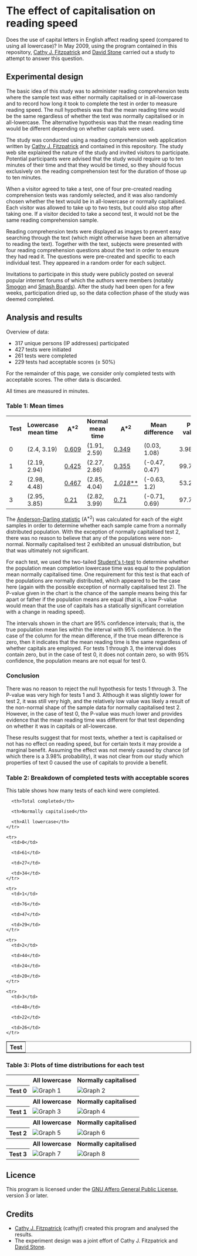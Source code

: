 # The effect of capitalisation on reading speed

Does the use of capital letters in English affect reading speed (compared to
using all lowercase)? In May 2009, using the program contained in this
repository, [Cathy J. Fitzpatrick][cathyjf] and [David Stone][doublewise] carried
out a study to attempt to answer this question.

## Experimental design

The basic idea of this study was to administer reading comprehension tests where
the sample text was either normally capitalised or in all-lowercase and to record
how long it took to complete the test in order to measure reading speed. The
null hypothesis was that the mean reading time would be the same regardless of
whether the text was normally capitalised or in all-lowercase. The alternative
hypothesis was that the mean reading time would be different depending on
whether capitals were used.

The study was conducted using a reading comprehension web application written by
[Cathy J. Fitzpatrick][cathyjf] and contained in this repository. The study web
site explained the nature of the study and invited visitors to participate.
Potential participants were advised that the study would require up to ten
minutes of their time and that they would be timed, so they should focus exclusively
on the reading comprehension test for the duration of those up to ten minutes.

When a visitor agreed to take a test, one of four pre-created reading comprehension
tests was randomly selected, and it was also randomly chosen whether the text would
be in all-lowercase or normally capitalised. Each visitor was allowed to take up to
two tests, but could also stop after taking one. If a visitor decided to take a second
test, it would not be the same reading comprehension sample.

Reading comprehension texts were displayed as images to prevent easy searching through
the text (which might otherwise have been an alternative to reading the text). Together
with the text, subjects were presented with four reading comprehension questions about
the text in order to ensure they had read it. The questions were pre-created and specific
to each individual test. They appeared in a random order for each subject.

Invitations to participate in this study were publicly posted on several popular
internet forums of which the authors were members (notably [Smogon][] and [Smash Boards][]).
After the study had been open for a few weeks, participation dried up, so the
data collection phase of the study was deemed completed.

## Analysis and results

Overview of data:

+ 317 unique persons (IP addresses) participated
+ 427 tests were initiated
+ 261 tests were completed
+ 229 tests had acceptable scores (≥ 50%)

For the remainder of this page, we consider only completed tests with acceptable scores.
The other data is discarded.

All times are measured in minutes.

### Table 1: Mean times

<table>
<tr>
  <th>Test</th>

  <th>Lowercase mean time</th>

  <th>A<sup>*2</sup></th>

  <th>Normal mean time</th>

  <th>A<sup>*2</sup></th>

  <th>Mean difference</th>

  <th>P-value</th>
</tr>

<tr>
  <td>0</td>

  <td>(2.4, 3.19)</td>

  <td><a href='#g1'>0.609</a></td>

  <td>(1.91, 2.59)</td>

  <td><a href='#g2'>0.349</a></td>

  <td>(0.03, 1.08)</td>

  <td>3.98%</td>
</tr>

<tr>
  <td>1</td>

  <td>(2.19, 2.94)</td>

  <td><a href='#g3'>0.425</a></td>

  <td>(2.27, 2.86)</td>

  <td><a href='#g4'>0.355</a></td>

  <td>(-0.47, 0.47)</td>

  <td>99.78%</td>
</tr>

<tr>
  <td>2</td>

  <td>(2.98, 4.48)</td>

  <td><a href='#g5'>0.467</a></td>

  <td>(2.85, 4.04)</td>

  <td><a href='#g6' title="There is strong evidence that this data did not come from a normal distribution."><i>1.018</i>**</a></td>

  <td>(-0.63, 1.2)</td>

  <td>53.2%</td>
</tr>

<tr>
  <td>3</td>

  <td>(2.95, 3.85)</td>

  <td><a href='#g7'>0.21</a></td>

  <td>(2.82, 3.99)</td>

  <td><a href='#g8'>0.71</a></td>

  <td>(-0.71, 0.69)</td>

  <td>97.72%</td>
</tr>
</table>

The [Anderson-Darling statistic][A-star] (A<sup>*2</sup>) was calculated for each of the eight
samples in order to determine whether each sample came from a normally distributed
population. With the exception of normally capitalised test 2, there was no reason
to believe that any of the populations were non-normal. Normally capitalised test 2
exhibited an unusual distribution, but that was ultimately not significant.

For each test, we used the two-tailed [Student's t-test][t-test] to determine whether the
population mean completion lowercase time was equal to the population mean normally
capitalised time. One requirement for this test is that each of the populations
are normally distributed, which appeared to be the case here (again with the possible
exception of normally capitalised test 2). The P-value given in the chart is the
chance of the sample means being this far apart or father if the population means
are equal (that is, a low P-value would mean that the use of capitals has a statically
significant correlation with a change in reading speed).

The intervals shown in the chart are 95% confidence intervals; that is, the true
population mean lies within the interval with 95% confidence. In the case of the
column for the mean difference, if the true mean difference is zero, then it indicates
that the mean reading time is the same regardless of whether capitals are employed.
For tests 1 through 3, the interval does contain zero, but in the case of test 0,
it does not contain zero, so with 95% confidence, the population means are not equal
for test 0.

### Conclusion

There was no reason to reject the null hypothesis for tests 1 through 3. The P-value
was very high for tests 1 and 3. Although it was slightly lower for test 2, it was still
very high, and the relatively low value was likely a result of the non-normal shape of
the sample data for normally capitalised test 2. However, in the case of test 0, the
P-value was much lower and provides evidence that the mean reading time was different
for that test depending on whether it was in capitals or all-lowercase.

These results suggest that for most texts, whether a text is capitalised or not has no
effect on reading speed, but for certain texts it may provide a marginal benefit.
Assuming the effect was not merely caused by chance (of which there is a 3.98% probability),
it was not clear from our study which properties of text 0 caused the use of capitals to
provide a benefit.

### Table 2: Breakdown of completed tests with acceptable scores

This table shows how many tests of each kind were completed.

<table border="1">
  <tbody>
    <tr>
      <th>Test</th>

      <th>Total completed</th>

      <th>Normally capitalised</th>

      <th>All lowercase</th>
    </tr>

    <tr>
      <td>0</td>

      <td>61</td>

      <td>27</td>

      <td>34</td>
    </tr>

    <tr>
      <td>1</td>

      <td>76</td>

      <td>47</td>

      <td>29</td>
    </tr>

    <tr>
      <td>2</td>

      <td>44</td>

      <td>24</td>

      <td>20</td>
    </tr>

    <tr>
      <td>3</td>

      <td>48</td>

      <td>22</td>

      <td>26</td>
    </tr>
  </tbody>
</table>

### Table 3: Plots of time distributions for each test

<table>
<tr>
  <th></th>
  <th scope="col">All lowercase</th>
  <th scope="col">Normally capitalised</th>
</tr>
<tr>
  <th scope="row">Test 0</th>
  <td>
    <a name="g1"></a>
    <img src="https://raw.github.com/cathyjf/CapitalisationExperiment/master/raw/graph1.png" alt="Graph 1" title="Times for all lowercase version of test 0" />
  </td>
  <td>
    <a name="g2"></a>
    <img src="https://raw.github.com/cathyjf/CapitalisationExperiment/master/raw/graph2.png" alt="Graph 2" title="Times for normally capitalised version of test 0" />
  </td>
</tr>
<tr>
  <th></th>
  <th scope="col">All lowercase</th>
  <th scope="col">Normally capitalised</th>
</tr>
<tr>
  <th scope="row">Test 1</th>
  <td>
    <a name="g3"></a>
    <img src="https://raw.github.com/cathyjf/CapitalisationExperiment/master/raw/graph3.png" alt="Graph 3" title="Times for all lowercase version of test 1" />
  </td>
  <td>
    <a name="g4"></a>
    <img src="https://raw.github.com/cathyjf/CapitalisationExperiment/master/raw/graph4.png" alt="Graph 4" title="Times for normally capitalised version of test 1" />
  </td>
</tr>
<tr>
  <th></th>
  <th scope="col">All lowercase</th>
  <th scope="col">Normally capitalised</th>
</tr>
<tr>
  <th scope="row">Test 2</th>
  <td>
    <a name="g5"></a>
    <img src="https://raw.github.com/cathyjf/CapitalisationExperiment/master/raw/graph5.png" alt="Graph 5" title="Times for all lowercase version of test 2" />
  </td>
  <td>
    <a name="g6"></a>
    <img src="https://raw.github.com/cathyjf/CapitalisationExperiment/master/raw/graph6.png" alt="Graph 6" title="Times for normally capitalised version of test 2" />
  </td>
</tr>
<tr>
  <th></th>
  <th scope="col">All lowercase</th>
  <th scope="col">Normally capitalised</th>
</tr>
<tr>
  <th scope="row">Test 3</th>
  <td>
    <a name="g7"></a>
    <img src="https://raw.github.com/cathyjf/CapitalisationExperiment/master/raw/graph7.png" alt="Graph 7" title="Times for all lowercase version of test 3" />
  </td>
  <td>
    <a name="g8"></a>
    <img src="https://raw.github.com/cathyjf/CapitalisationExperiment/master/raw/graph8.png" alt="Graph 8" title="Times for normally capitalised version of test 3" />
  </td>
</tr>
</table>

## Licence

This program is licensed under the [GNU Affero General Public License][agpl3],
version 3 or later.

## Credits

+ [Cathy J. Fitzpatrick][cathyjf] (cathyjf) created this program and
  analysed the results.
+ The experiment design was a joint effort of Cathy J. Fitzpatrick and
  [David Stone][doublewise].

[agpl3]: http://www.fsf.org/licensing/licenses/agpl-3.0.html
[cathyjf]: https://cathyjf.com
[doublewise]: http://doublewise.net
[Smogon]: http://smogon.com
[Smash Boards]: http://www.smashboards.com
[A-star]: https://en.wikipedia.org/wiki/Anderson-Darling_statistic
[t-test]: https://en.wikipedia.org/wiki/Student%27s_t-test
